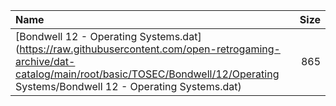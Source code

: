 |Name|Size|
|:---|---:|
|[Bondwell 12 - Operating Systems.dat](https://raw.githubusercontent.com/open-retrogaming-archive/dat-catalog/main/root/basic/TOSEC/Bondwell/12/Operating Systems/Bondwell 12 - Operating Systems.dat)|865|
